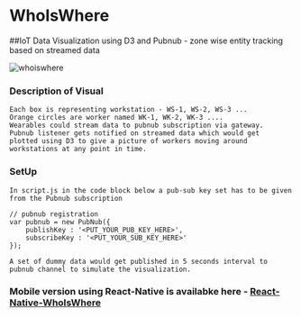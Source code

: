# WhoIsWhere
##IoT Data Visualization using D3 and Pubnub - zone wise entity tracking based on streamed data

![whoiswhere](https://cloud.githubusercontent.com/assets/16579000/22926754/0172413c-f2d4-11e6-8b29-8110f0b38334.png)

### Description of Visual

	Each box is representing workstation - WS-1, WS-2, WS-3 ...
	Orange circles are worker named WK-1, WK-2, WK-3 ....
	Wearables could stream data to pubnub subscription via gateway.
	Pubnub listener gets notified on streamed data which would get 
	plotted using D3 to give a picture of workers moving around workstations at any point in time.
	
### SetUp

	In script.js in the code block below a pub-sub key set has to be given from the Pubnub subscription
	
	// pubnub registration
	var pubnub = new PubNub({
        publishKey : '<PUT_YOUR_PUB_KEY_HERE>',
        subscribeKey : '<PUT_YOUR_SUB_KEY_HERE>'
    });
	
	A set of dummy data would get published in 5 seconds interval to pubnub channel to simulate the visualization.

### Mobile version using React-Native is availabke here - [React-Native-WhoIsWhere](https://github.com/shasdas/React-Native-WhoIsWhere/tree/master)